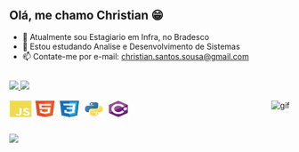 ## Olá, me chamo Christian 😁

- 🔭 Atualmente sou Estagiario em Infra, no Bradesco
- 🌱 Estou estudando Analise e Desenvolvimento de Sistemas
- 📫 Contate-me por e-mail: christian.santos.sousa@gmail.com
##
<div>
  <a href="https://github.com/ChstianSantos">
    <img height="180em" src="https://github-readme-stats.vercel.app/api?username=ChstianSantos&show_icons=true&theme=dark&include_all_commits=true&count_private=true" />
    <img height="180em" src="https://github-readme-stats.vercel.app/api/top-langs/?username=ChstianSantos&layout=compact&langs_count=16&theme=dark" />
  </a>
</div>

<div>
  <style="display: inline_block"><br>
  <img align="center" alt="ch-Js" height="30" width="40" src="https://raw.githubusercontent.com/devicons/devicon/master/icons/javascript/javascript-plain.svg">
  <img align="center" alt="ch-HTML" height="30" width="40" src="https://raw.githubusercontent.com/devicons/devicon/master/icons/html5/html5-original.svg">
  <img align="center" alt="ch-CSS" height="30" width="40" src="https://raw.githubusercontent.com/devicons/devicon/master/icons/css3/css3-original.svg">
  <img align="center" alt="ch-Python" height="30" width="40" src="https://raw.githubusercontent.com/devicons/devicon/master/icons/python/python-original.svg">
  <img align="center" alt="ch-Csharp" height="30" width="40" src="https://raw.githubusercontent.com/devicons/devicon/master/icons/csharp/csharp-original.svg">
  <img align="right" alt="gif" src="https://cdn.discordapp.com/attachments/1238852545716420614/1309172019358732289/kamina.gif?ex=674145b4&is=673ff434&hm=290c6cd5767236c8678512c52dbf7b11c402c47e5e8bc38ca349bee5f1974e76&">

</div>

##

<div> 

  <a href="www.linkedin.com/in/christian-santos-21b54419b" target="_blank"><img src="https://img.shields.io/badge/-LinkedIn-%230077B5?style=for-the-badge&logo=linkedin&logoColor=white" target="_blank"></a> 
  
</div>
